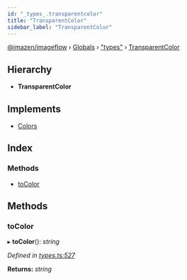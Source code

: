 ```yaml
---
id: "_types_.transparentcolor"
title: "TransparentColor"
sidebar_label: "TransparentColor"
---
```


[@imazen/imageflow](../index.md) › [Globals](../globals.md) › ["types"](../modules/_types_.md) › [TransparentColor](_types_.transparentcolor.md)

## Hierarchy

* **TransparentColor**

## Implements

* [Colors](_types_.colors.md)

## Index

### Methods

* [toColor](_types_.transparentcolor.md#tocolor)

## Methods

###  toColor

▸ **toColor**(): *string*

*Defined in [types.ts:527](https://github.com/imazen/imageflow-node/blob/8d7450b/lib/types.ts#L527)*

**Returns:** *string*
